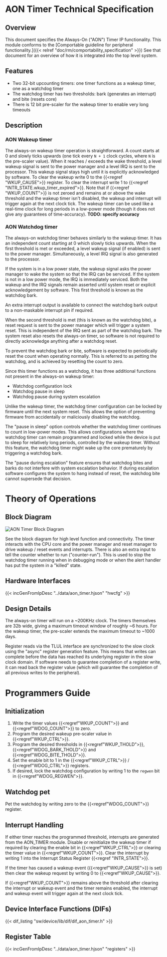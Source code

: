 # AON Timer Technical Specification

## Overview

This document specifies the Always-On ("AON") Timer IP functionality.
This module conforms to the [Comportable guideline for peripheral functionality.]({{< relref "doc/rm/comportability_specification" >}})
See that document for an overview of how it is integrated into the top level system.

## Features

- Two 32-bit upcounting timers: one timer functions as a wakeup timer, one as a watchdog timer
- The watchdog timer has two thresholds: bark (generates an interrupt) and bite (resets core)
- There is 12 bit pre-scaler for the wakeup timer to enable very long timeouts

## Description

### AON Wakeup timer

The always-on wakeup timer operation is straightforward.
A count starts at 0 and slowly ticks upwards (one tick every `N + 1` clock cycles, where `N` is the pre-scaler value).
When it reaches / exceeds the wake threshold, a level wakeup signal is sent to the power manager and a level IRQ is sent to the processor.
This wakeup signal stays high until it is explicitly acknowledged by software.
To clear the wakeup write 0 to the {{<regref "WKUP_CAUSE">}} register.
To clear the interrupt write 1 to {{<regref "INTR_STATE.wkup_timer_expired">}}.
Note that if {{<regref "WKUP_COUNT">}} is not zeroed and remains at or above the wake threshold and the wakeup timer isn't disabled, the wakeup and interrupt will trigger again at the next clock tick.
The wakeup timer can be used like a real-time clock for long periods in a low-power mode (though it does not give any guarantees of time-accuracy). **TODO: specify accuracy**

### AON Watchdog timer

The always-on watchdog timer behaves similarly to the wakeup timer.
It has an independent count starting at 0 which slowly ticks upwards.
When the first threshold is met or exceeded, a level wakeup signal (if enabled) is sent to the power manager.
Simultaneously, a level IRQ signal is also generated to the processor.

If the system is in a low power state, the wakeup signal asks the power manager to wake the system so that the IRQ can be serviced.
If the system is not in a low power mode, the IRQ is immediately serviced.
Both the wakeup and the IRQ signals remain asserted until system reset or explicit acknowledgement by software.
This first threshold is known as the watchdog bark.

An extra interrupt output is available to connect the watchdog bark output to a non-maskable interrupt pin if required.

When the second threshold is met (this is known as the watchdog bite), a reset request is sent to the power manager which will trigger a system reset.
This is independent of the IRQ sent as part of the watchdog bark.
The system reset also resets the always-on timer, so software is not required to directly acknowledge anything after a watchdog reset.

To prevent the watchdog bark or bite, software is expected to periodically reset the count when operating normally.
This is referred to as petting the watchdog, and is achieved by resetting the count to zero.

Since this timer functions as a watchdog, it has three additional functions not present in the always-on wakeup timer:
* Watchdog configuration lock
* Watchdog pause in sleep
* Watchdog pause during system escalation

Unlike the wakeup timer, the watchdog timer configuration can be locked by firmware until the next system reset.
This allows the option of preventing firmware from accidentally or maliciously disabling the watchdog.

The "pause in sleep" option controls whether the watchdog timer continues to count in low-power modes.
This allows configurations where the watchdog timer can remain programmed and locked while the device is put to sleep for relatively long periods, controlled by the wakeup timer.
Without this feature, the watchdog timer might wake up the core prematurely by triggering a watchdog bark.

The "pause during escalation" feature ensures that watchdog bites and barks do not interfere with system escalation behavior.
If during escalation software configures the system to hang instead of reset, the watchdog bite cannot supersede that decision.

# Theory of Operations

## Block Diagram

![AON Timer Block Diagram](doc/aon_timer_block_diagram.svg)

See the block diagram for high level function and connectivity.
The timer interacts with the CPU core and the power manager and reset manager to drive wakeup / reset events and interrupts.
There is also an extra input to tell the counter whether to run ("counter-run").
This is used to stop the watchdog timer running when in debugging mode or when the alert handler has put the system in a "killed" state.

## Hardware Interfaces

{{< incGenFromIpDesc "../data/aon_timer.hjson" "hwcfg" >}}

## Design Details

The always-on timer will run on a ~200KHz clock.
The timers themselves are 32b wide, giving a maximum timeout window of roughly ~6 hours.
For the wakeup timer, the pre-scaler extends the maximum timeout to ~1000 days.

Register reads via the TLUL interface are synchronized to the slow clock using the "async" register generation feature.
This means that writes can complete before the data has reached its underlying register in the slow clock domain.
If software needs to guarantee completion of a register write, it can read back the register value (which will guarantee the completion of all previous writes to the peripheral).

# Programmers Guide

## Initialization

1. Write the timer values {{<regref"WKUP_COUNT">}} and {{<regref"WDOG_COUNT">}} to zero.
2. Program the desired wakeup pre-scaler value in {{<regref"WKUP_CTRL">}}.
3. Program the desired thresholds in {{<regref"WKUP_THOLD">}}, {{<regref"WDOG_BARK_THOLD">}} and {{<regref"WDOG_BITE_THOLD">}}.
4. Set the enable bit to 1 in the {{<regref"WKUP_CTRL">}} / {{<regref"WDOG_CTRL">}} registers.
5. If desired, lock the watchdog configuration by writing 1 to the `regwen` bit in {{<regref"WDOG_REGWEN">}}.

## Watchdog pet

Pet the watchdog by writing zero to the {{<regref"WDOG_COUNT">}} register.

## Interrupt Handling

If either timer reaches the programmed threshold, interrupts are generated from the AON_TIMER module.
Disable or reinitialize the wakeup timer if required by clearing the enable bit in {{<regref"WKUP_CTRL">}} or clearing the timer value in {{<regref"WKUP_COUNT">}}.
Clear the interrupt by writing 1 into the Interrupt Status Register {{<regref "INTR_STATE">}}.

If the timer has caused a wakeup event ({{<regref"WKUP_CAUSE">}} is set) then clear the wakeup request by writing 0 to {{<regref"WKUP_CAUSE">}}.

If {{<regref"WKUP_COUNT">}} remains above the threshold after clearing the interrupt or wakeup event and the timer remains enabled, the interrupt and wakeup event will trigger again at the next clock tick.

## Device Interface Functions (DIFs)

{{< dif_listing "sw/device/lib/dif/dif_aon_timer.h" >}}

## Register Table

{{< incGenFromIpDesc "../data/aon_timer.hjson" "registers" >}}
